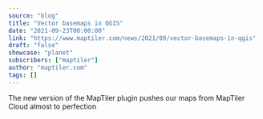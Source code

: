 ```yaml
---
source: "blog"
title: "Vector basemaps in QGIS"
date: "2021-09-23T00:00:00"
link: "https://www.maptiler.com/news/2021/09/vector-basemaps-in-qgis"
draft: "false"
showcase: "planet"
subscribers: ["maptiler"]
author: "maptiler.com"
tags: []
---
```


The new version of the MapTiler plugin pushes our maps from MapTiler Cloud almost to perfection
